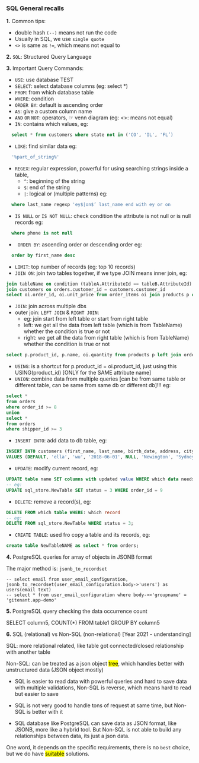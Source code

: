 ### SQL General recalls

<b>1.</b> Common tips:
  - double hash `(--)` means not run the code
  - Usually in SQL, we use `single quote`
  - `<>` is same as `!=`, which means not equal to 


<b>2.</b> `SQL`: Structured Query Language


<b>3.</b> Important Query Commands:
  -  `USE`: use database TEST
  -  `SELECT`: select database columns (eg: select *)
  -  `FROM`: from which database table
  -  `WHERE`: condition
  -  `ORDER BY`: default is ascending order
  -  `AS`: give a custom column name
  -  `AND` `OR` `NOT`: operators, ☞ venn diagram (eg: <>: means not equal)
  -  `IN`: contains which values, eg:
  ``` sql
    select * from customers where state not in ('CO', 'IL', 'FL’)
  ```
  -  `LIKE`: find similar data eg: 
  ``` sql
    '%part_of_string%'
  ```
  -  `REGEX`: regular expression, powerful for using searching strings inside a table,
      - `^`: beginning of the string
      - `$`: end of the string
      - `|`: logical or (multiple patterns)
      eg: 
  ``` sql
    where last_name regexp 'ey$|on$’ last_name end with ey or on
  ```
  -  `IS NULL` or `IS NOT NULL`: check condition the attribute is not null or is null records eg: 
  ``` sql
    where phone is not null
  ```
  -  ` ORDER BY`: ascending order or descending order eg: 
  ``` sql
    order by first_name desc
  ```
  -  `LIMIT`: top number of records (eg: top 10 records)
  -  `JOIN ON`:  join two tables together, if we type JOIN means inner join, eg:
  ```sql
  join tableName on condition (tableA.AttributeId == tableB.AttributeId) 
  join customers on orders.customer_id = customers.customer_id 
  select oi.order_id, oi.unit_price from order_items oi join products p on p.product_id = oi.product_id
  ```
  -  `JOIN`: join across multiple dbs
  - outer join: `LEFT JOIN` & `RIGHT JOIN`:
    - eg: join start from left table or start from right table
    - left: we get all the data from left table (which is from TableName) whether the condition is true or not 
    - right: we get all the data from right table (which is from TableName) whether the condition is true or not 
  ``` sql
  select p.product_id, p.name, oi.quantity from products p left join order_items oi on p.product_id = oi.product_id
  ```
  - `USING`: is a shortcut for p.product_id = oi.product_id, just using this USING(product_id) [ONLY for the SAME attribute name]
  - `UNION`: combine data from multiple queries [can be from same table or different table, can be same from same db or different db]!!! eg: 
  ``` sql
  select *
  from orders
  where order_id >= 8
  union
  select *
  from orders
  where shipper_id >= 3
  ```
  - `INSERT INTO`: add data to db table, eg:
  ``` sql
  INSERT INTO customers (first_name, last_name, birth_date, address, city, state)
  VALUES (DEFAULT, 'ella', 'wu', '2018-06-01', NULL, 'Newington', 'Sydney', 'CA', '10000')
  ```
  - `UPDATE`: modify current record, eg:
  ``` sql
  UPDATE table name SET columns with updated value WHERE which data needs to be updated
  -- eg:
  UPDATE sql_store.NewTable SET status = 3 WHERE order_id = 9
  ```
  - `DELETE`: remove a record(s), eg:
  ```sql 
  DELETE FROM which table WHERE: which record
  -- eg:
  DELETE FROM sql_store.NewTable WHERE status = 3;
  ```
  - `CREATE TABLE`: used fro copy a table and its records, eg:
  ```sql
  create table NewTableNAME as select * from orders; 
  ```

<b>4.</b> PostgreSQL queries for array of objects in JSONB format

The major method is: `jsonb_to_recordset`

```
-- select email from user_email_configuration, jsonb_to_recordset(user_email_configuration.body->'users') as users(email text)
-- select * from user_email_configuration where body->>'groupname' = 'gitenant.app-demo'
```


<b>5.</b> PostgreSQL query checking the data occurrence count

SELECT column5, COUNT(*)
FROM table1
GROUP BY column5


<b>6.</b> SQL (relational) vs Non-SQL (non-relational) [Year 2021 - understanding]

SQL: more relational related, like table got connected/closed relationship with another table

Non-SQL: can be treated as a json object <mark>tree</mark>, which handles better with unstructured data (JSON object mostly)

- SQL is easier to read data with powerful queries and hard to save data with multiple validations, Non-SQL is reverse, which means hard to read but easier to save

- SQL is not very good to handle tons of request at same time, but Non-SQL is better with it

- SQL database like PostgreSQL can save data as JSON format, like JSONB, more like a hybrid tool. But Non-SQL is not able to build any relationships between data, its just a json data.

One word, it depends on the specific requirements, there is no `best` choice, but we do have <mark>suitable</mark> solutions.
